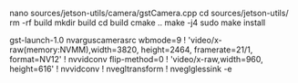 nano sources/jetson-utils/camera/gstCamera.cpp
cd sources/jetson-utils/
rm -rf build
mkdir build
cd build
cmake ..
make -j4
sudo make install

gst-launch-1.0 nvarguscamerasrc wbmode=9 ! 'video/x-raw(memory:NVMM),width=3820, height=2464, framerate=21/1, format=NV12' ! nvvidconv flip-method=0 ! 'video/x-raw,width=960, height=616' ! nvvidconv ! nvegltransform ! nveglglessink -e
